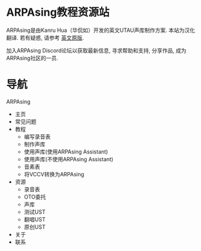 # ARPAsing教程资源站

ARPAsing是由Kanru Hua（华侃如）开发的英文UTAU声库制作方案.
本站为汉化翻译. 若有疑惑, 请参考 [英文原版]().

加入ARPAsing Discord论坛以获取最新信息, 寻求帮助和支持, 分享作品, 成为ARPAsing社区的一员.

# 导航

ARPAsing

- 主页
- 常见问题
- 教程
  - 编写录音表
  - 制作声库
  - 使用声库(使用ARPAsing Assistant)
  - 使用声库(不使用ARPAsing Assistant)
  - 音素表
  - 将VCCV转换为ARPAsing
- 资源
  - 录音表
  - OTO委托
  - 声库
  - 测试UST
  - 翻唱UST
  - 原创UST
- 关于
- 联系
